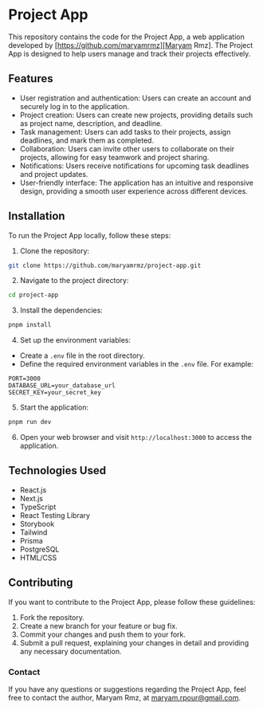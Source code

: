 # Project App

This repository contains the code for the Project App, a web application developed by [https://github.com/maryamrmz][Maryam Rmz]. The Project App is designed to help users manage and track their projects effectively.

## Features

- User registration and authentication: Users can create an account and securely log in to the application.
- Project creation: Users can create new projects, providing details such as project name, description, and deadline.
- Task management: Users can add tasks to their projects, assign deadlines, and mark them as completed.
- Collaboration: Users can invite other users to collaborate on their projects, allowing for easy teamwork and project sharing.
- Notifications: Users receive notifications for upcoming task deadlines and project updates.
- User-friendly interface: The application has an intuitive and responsive design, providing a smooth user experience across different devices.

## Installation

To run the Project App locally, follow these steps:

1. Clone the repository:

```bash
git clone https://github.com/maryamrmz/project-app.git
```

2. Navigate to the project directory:

```bash
cd project-app
```

3. Install the dependencies:

```bash
pnpm install
```

4. Set up the environment variables:

- Create a `.env` file in the root directory.
- Define the required environment variables in the `.env` file. For example:

```plaintext
PORT=3000
DATABASE_URL=your_database_url
SECRET_KEY=your_secret_key
```

5. Start the application:

```bash
pnpm run dev
```

6. Open your web browser and visit `http://localhost:3000` to access the application.

## Technologies Used

- React.js
- Next.js
- TypeScript
- React Testing Library
- Storybook
- Tailwind
- Prisma
- PostgreSQL
- HTML/CSS

## Contributing

If you want to contribute to the Project App, please follow these guidelines:

1. Fork the repository.
2. Create a new branch for your feature or bug fix.
3. Commit your changes and push them to your fork.
4. Submit a pull request, explaining your changes in detail and providing any necessary documentation.

### Contact

If you have any questions or suggestions regarding the Project App, feel free to contact the author, Maryam Rmz, at maryam.rpour@gmail.com.
